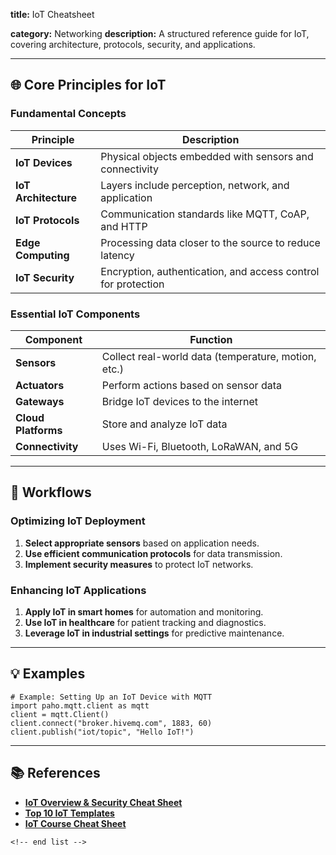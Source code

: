 **title:** IoT Cheatsheet

**category:** Networking
**description:** A structured reference guide for IoT, covering architecture, protocols, security, and applications.

---

## 🌐 **Core Principles for IoT**

### **Fundamental Concepts**

| Principle                  | Description                                                   |
| -------------------------- | ------------------------------------------------------------- |
| **IoT Devices**      | Physical objects embedded with sensors and connectivity       |
| **IoT Architecture** | Layers include perception, network, and application           |
| **IoT Protocols**    | Communication standards like MQTT, CoAP, and HTTP             |
| **Edge Computing**   | Processing data closer to the source to reduce latency        |
| **IoT Security**     | Encryption, authentication, and access control for protection |

### **Essential IoT Components**

| Component                 | Function                                            |
| ------------------------- | --------------------------------------------------- |
| **Sensors**         | Collect real-world data (temperature, motion, etc.) |
| **Actuators**       | Perform actions based on sensor data                |
| **Gateways**        | Bridge IoT devices to the internet                  |
| **Cloud Platforms** | Store and analyze IoT data                          |
| **Connectivity**    | Uses Wi-Fi, Bluetooth, LoRaWAN, and 5G              |

---

## 🔄 **Workflows**

### **Optimizing IoT Deployment**

1. **Select appropriate sensors** based on application needs.
2. **Use efficient communication protocols** for data transmission.
3. **Implement security measures** to protect IoT networks.

### **Enhancing IoT Applications**

1. **Apply IoT in smart homes** for automation and monitoring.
2. **Use IoT in healthcare** for patient tracking and diagnostics.
3. **Leverage IoT in industrial settings** for predictive maintenance.

---

## 💡 **Examples**

```plaintext
# Example: Setting Up an IoT Device with MQTT
import paho.mqtt.client as mqtt  
client = mqtt.Client()  
client.connect("broker.hivemq.com", 1883, 60)  
client.publish("iot/topic", "Hello IoT!")  
```

---

## 📚 **References**

- **[IoT Overview &amp; Security Cheat Sheet](https://cheatography.com/davelee/cheat-sheets/internet-of-things-iot-overview-and-security/)**
- **[Top 10 IoT Templates](https://www.slideteam.net/blog/top-10-iot-templates-with-samples-and-examples)**
- **[IoT Course Cheat Sheet](https://cheatography.com/anahit/cheat-sheets/iot-course/)**

```
<!-- end list -->
```
